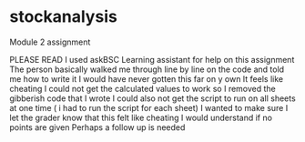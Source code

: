 # stockanalysis
Module 2 assignment

PLEASE READ
I used askBSC Learning assistant for help on this assignment
The person basically walked me through line by line on the code and told me how to write it
I would have never gotten this far on y own
It feels like cheating
I could not get the calculated values to work so I removed the gibberish code that I wrote
I could also not get the script to run on all sheets at one time ( i had to run the script for each sheet)
I wanted to make sure I let the grader know that this felt like cheating
I would understand if no points are given
Perhaps a follow up is needed
